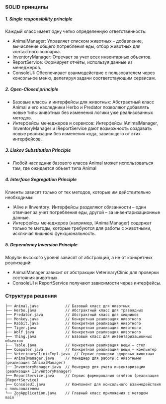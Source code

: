 ### SOLID принципы

##### 1. Single responsibility principle 

Каждый класс имеет одну четко определенную ответственность:
- AnimalManager: Управляет списком животных – добавление, вычисление общего потребления еды, отбор животных для контактного зоопарка.
- InventoryManager: Отвечает за учет всех инвентарных объектов.
- ReportService: Формирует отчёты, используя данные из менеджеров.
- ConsoleUI: Обеспечивает взаимодействие с пользователем через консольное меню, делегируя задачи соответствующим сервисам.

##### 2. Open-Closed principle

- Базовые классы и интерфейсы для животных: Абстрактный класс Animal и его наследники Herbo и Predator позволяют добавлять новые типы животных без изменения логики уже реализованных методов.
- Интерфейсы менеджеров и сервисов: Интерфейсы IAnimalManager, IInventoryManager и IReportService дают возможность создавать новые реализации без изменения кода, зависящего от этих интерфейсов.

##### 3. Liskov Substitution Principle

- Любой наследник базового класса Animal может использоваться там, где ожидается объект типа Animal

##### 4. Interface Segregation Principle

Клиенты зависят только от тех методов, которые им действительно необходимы:
- IAlive и IInventory: Интерфейсы разделяют обязанности – один отвечает за учет потребления еды, другой – за инвентаризационные данные.
- Интерфейсы менеджеров (например, IAnimalManager) содержат только те методы, которые требуются для работы с животными, исключая лишнюю функциональность.

##### 5. Dependency Inversion Principle 

Модули высокого уровня зависят от абстракций, а не от конкретных реализаций:

- AnimalManager зависит от абстракции VeterinaryClinic для проверки состояния животных.
- ConsoleUI и ReportService получают зависимости через интерфейсы.

### Структура решения 

```src/main/java/org/example/
├── Animal.java            // Базовый класс для животных
├── Herbo.java             // Абстрактный класс для травоядных
├── Predator.java          // Абстрактный класс для хищников
├── Monkey.java            // Конкретная реализация животного
├── Rabbit.java            // Конкретная реализация животного
├── Tiger.java             // Конкретная реализация животного
├── Wolf.java              // Конкретная реализация животного
├── Thing.java             // Базовый класс для инвентаризационных объектов
├── Table.java             // Конкретная реализация вещи – стол
├── Computer.java          // Конкретная реализация вещи – компьютер
├── VeterinaryClinicImpl.java  // Сервис проверки здоровья животных
├── AnimalManager.java     // Менеджер для работы с животными (реализация IAnimalManager)
├── InventoryManager.java  // Менеджер для учета инвентаризации (реализация IInventoryManager)
├── ReportService.java     // Сервис формирования отчётов (реализация IReportService)
├── ConsoleUI.java         // Компонент для консольного взаимодействия с пользователем
└── ZooApplication.java    // Главный класс приложения с методом main```
